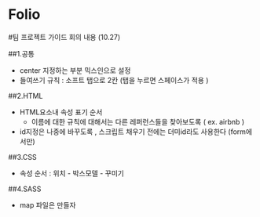 # Folio

#팀 프로젝트 가이드 회의 내용 (10.27) 


##1.공통 
- center 지정하는 부분 믹스인으로 설정 
- 들여쓰기 규칙 : 소프트 탭으로 2칸 (탭을 누르면 스페이스가 적용 )


##2.HTML
- HTML요소내 속성 표기 순서 
   - 이름에 대한 규칙에 대해서는 다른 레퍼런스들을 찾아보도록 (  ex. airbnb )
- id지정은 나중에 바꾸도록 , 스크립트 채우기 전에는 더미id라도 사용한다 (form에서만) 



##3.CSS
- 속성 순서 : 위치 - 박스모델 - 꾸미기


##4.SASS
- map 파일은 만들자